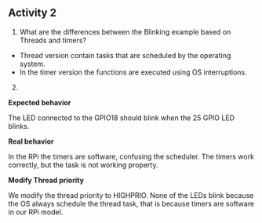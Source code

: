 ## Activity 2

1. What are the differences between the Blinking example based on Threads and timers? 

- Thread version contain tasks that are scheduled by the operating system.
- In the timer version the functions are executed using OS interruptions.

2. 

**Expected behavior**

The LED connected to the GPIO18 should blink when the 25 GPIO LED blinks.

**Real behavior**

In the RPi the timers are software, confusing the scheduler. 
The timers work correctly, but the task is not working property.

**Modify Thread priority**

We modify the thread priority to HIGHPRIO.
None of the LEDs blink because the OS always schedule the thread task, that is because timers are software in our RPi model.